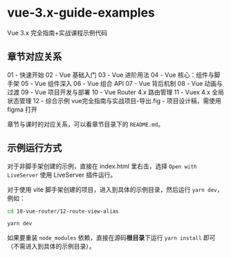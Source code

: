 # vue-3.x-guide-examples
 Vue 3.x 完全指南+实战课程示例代码

## 章节对应关系

01 - 快速开始
02 - Vue 基础入门
03 - Vue 进阶用法
04 - Vue 核心：组件与脚手架
05 - Vue 组件深入
06 - Vue 组合 API
07 - Vue 背后机制
08 - Vue 动画与过渡
09 - Vue 项目开发与部署
10 - Vue Router 4.x 路由管理
11 - Vuex 4.x 全局状态管理
12 - 综合示例
vue完全指南与实战项目-导出.fig - 项目设计稿，需使用 figma 打开

章节与课时的对应关系，可以看章节目录下的 `README.md`。

## 示例运行方式
对于非脚手架创建的示例，直接在 index.html 里右击，选择 `Open with LiveServer` 使用 LiveServer 插件运行。

对于使用 vite 脚手架创建的项目，进入到具体的示例目录，然后运行 `yarn dev`，例如：

```bash
cd 10-vue-router/12-route-view-alias

yarn dev
```

如果要重装 `node_modules` 依赖，直接在源码**根目录**下运行 `yarn install` 即可（不需进入到具体的示例目录）。
